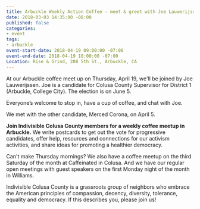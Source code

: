 ```yaml
---
title: Arbuckle Weekly Action Coffee - meet & greet with Joe Lauwerijssen
date: 2018-03-03 14:35:00 -08:00
published: false
categories:
- event
tags:
- arbuckle
event-start-date: 2018-04-19 09:00:00 -07:00
event-end-date: 2018-04-19 10:00:00 -07:00
Location: Rise & Grind, 208 5th St., Arbuckle, CA
---
```


At our Arbuckle coffee meet up on Thursday, April 19, we'll be joined by Joe Lauwerijssen. Joe is a candidate for Colusa County Supervisor for District 1 (Arbuckle, College City). The election is on June 5. 

Everyone’s welcome to stop in, have a cup of coffee, and chat with Joe.

We met with the other candidate, Merced Corona, on April 5.


**Join Indivisible Colusa County members for a weekly coffee meetup in Arbuckle.** We write postcards to get out the vote for progressive candidates, offer help, resources and connections for our activism activities, and share ideas for promoting a healthier democracy.

Can't make Thursday mornings? We also have a coffee meetup on the third Saturday of the month at Caffeinated in Colusa. And we have our regular open meetings with guest speakers on the first Monday night of the month in Williams.

Indivisible Colusa County is a grassroots group of neighbors who embrace the American principles of compassion, decency, diversity, tolerance, equality and democracy. If this describes you, please join us!